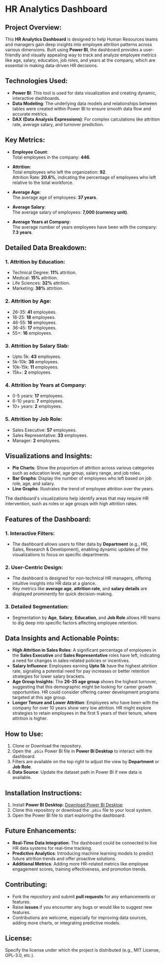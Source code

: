 # HR Analytics Dashboard

## Project Overview:
This **HR Analytics Dashboard** is designed to help Human Resources teams and managers gain deep insights into employee attrition patterns across various dimensions. Built using **Power BI**, the dashboard provides a user-friendly and visually appealing way to track and analyze employee metrics like age, salary, education, job roles, and years at the company, which are essential in making data-driven HR decisions.

## Technologies Used:
- **Power BI**: This tool is used for data visualization and creating dynamic, interactive dashboards.
- **Data Modeling**: The underlying data models and relationships between tables were created within Power BI to ensure smooth data flow and accurate metrics.
- **DAX (Data Analysis Expressions)**: For complex calculations like attrition rate, average salary, and turnover prediction.

## Key Metrics:
- **Employee Count**:  
  Total employees in the company: **446**.
  
- **Attrition**:  
  Total employees who left the organization: **92**.  
  Attrition Rate: **20.6%**, indicating the percentage of employees who left relative to the total workforce.

- **Average Age**:  
  The average age of employees: **37 years**.

- **Average Salary**:  
  The average salary of employees: **7,000 (currency unit)**.

- **Average Years at Company**:  
  The average number of years employees have been with the company: **7.3 years**.

## Detailed Data Breakdown:
### 1. **Attrition by Education**:
- Technical Degree: **11%** attrition.
- Medical: **15%** attrition.
- Life Sciences: **32%** attrition.
- Marketing: **38%** attrition.

### 2. **Attrition by Age**:
- 26-35: **41** employees.
- 18-25: **18** employees.
- 46-55: **16** employees.
- 36-45: **17** employees.
- 55+: **16** employees.

### 3. **Attrition by Salary Slab**:
- Upto 5k: **43** employees.
- 5k-10k: **36** employees.
- 10k-15k: **11** employees.
- 15k+: **2** employees.

### 4. **Attrition by Years at Company**:
- 0-5 years: **17** employees.
- 6-10 years: **7** employees.
- 10+ years: **2** employees.

### 5. **Attrition by Job Role**:
- Sales Executive: **57** employees.
- Sales Representative: **33** employees.
- Manager: **2** employees.

## Visualizations and Insights:
- **Pie Charts**: Show the proportion of attrition across various categories such as education level, age group, salary range, and job roles.
- **Bar Graphs**: Display the number of employees who left based on job role, age, and salary.
- **Line Graphs**: Illustrates the trend of employee attrition over the years.

The dashboard's visualizations help identify areas that may require HR intervention, such as roles or age groups with high attrition rates.

## Features of the Dashboard:
### 1. **Interactive Filters**:
- The dashboard allows users to filter data by **Department** (e.g., HR, Sales, Research & Development), enabling dynamic updates of the visualizations to focus on specific departments.

### 2. **User-Centric Design**:
- The dashboard is designed for non-technical HR managers, offering intuitive insights into HR data at a glance.
- Key metrics like **average age**, **attrition rate**, and **salary details** are displayed prominently for quick decision-making.

### 3. **Detailed Segmentation**:
- Segmentation by **Age**, **Salary**, **Education**, and **Job Role** allows HR teams to dig deep into specific factors affecting employee retention.

## Data Insights and Actionable Points:
- **High Attrition in Sales Roles**: A significant percentage of employees in the **Sales Executive** and **Sales Representative** roles have left, indicating a need for changes in sales-related policies or incentives.
- **Salary Influence**: Employees earning **Upto 5k** have the highest attrition rate, signaling a potential need for pay increases or better retention strategies for lower salary brackets.
- **Age Group Insights**: The **26-35 age group** shows the highest turnover, suggesting that this demographic might be looking for career growth opportunities. HR could consider offering career development programs targeted at this age group.
- **Longer Tenure and Lower Attrition**: Employees who have been with the company for over 10 years show very low attrition. HR might explore strategies to retain employees in the first 5 years of their tenure, where attrition is higher.

## How to Use:
1. Clone or Download the repository.
2. Open the `.pbix` Power BI file in **Power BI Desktop** to interact with the dashboard.
3. Filters are available on the top right to adjust the view by **Department** or **Job Role**.
4. **Data Source**: Update the dataset path in Power BI if new data is available.

## Installation Instructions:
1. Install **Power BI Desktop**: [Download Power BI Desktop](https://powerbi.microsoft.com/en-us/desktop/)
2. Clone this repository or download the `.pbix` file to your local system.
3. Open the Power BI file to start exploring the dashboard.

## Future Enhancements:
- **Real-Time Data Integration**: The dashboard could be connected to live HR data systems for real-time tracking.
- **Predictive Analytics**: Introducing machine learning models to predict future attrition trends and offer proactive solutions.
- **Additional Metrics**: Adding more HR-related metrics like employee engagement scores, training effectiveness, and promotion trends.

## Contributing:
- Fork the repository and submit **pull requests** for any enhancements or features.
- Raise **issues** if you encounter any bugs or would like to suggest new features.
- Contributions are welcome, especially for improving data sources, adding more charts, or integrating predictive models.

## License:
Specify the license under which the project is distributed (e.g., MIT License, GPL-3.0, etc.).
